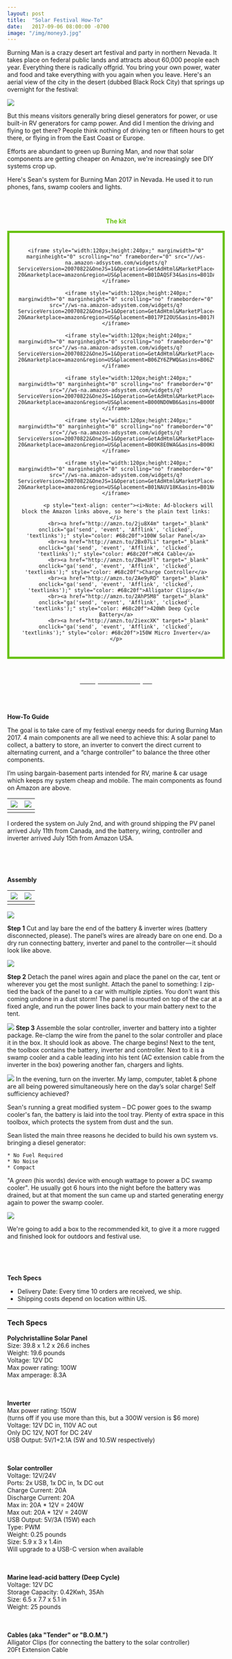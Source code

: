 ```yaml
---
layout: post
title:  "Solar Festival How-To"
date:   2017-09-06 08:00:00 -0700
image: "/img/money3.jpg"
---
```



Burning Man is a crazy desert art festival and party in northern Nevada. It takes place on federal public lands and attracts about 60,000 people each year. Everything there is radically offgrid. You bring your own power, water and food and take everything with you again when you leave. Here's an aerial view of the city in the desert (dubbed Black Rock City) that springs up overnight for the festival:

![](/img/sean/burningmanoverview.jpg)

But this means visitors generally bring diesel generators for power, or use built-in RV generators for camp power. And did I mention the driving and flying to get there? People think nothing of driving ten or fifteen hours to get there, or flying in from the East Coast or Europe.

Efforts are abundant to green up Burning Man, and now that solar components are getting cheaper on Amazon, we're increasingly see DIY systems crop up.

Here's Sean's system for Burning Man 2017 in Nevada. He used it to run phones, fans, swamp coolers and lights.


<div style="text-align: center">
<br><br>
<p style="color: #68c20f;" id="thekit"><b>The kit</b></p>
<div style="border: 5px solid #68c20f; padding: 20px;" >      

    <iframe style="width:120px;height:240px;" marginwidth="0" marginheight="0" scrolling="no" frameborder="0" src="//ws-na.amazon-adsystem.com/widgets/q?ServiceVersion=20070822&OneJS=1&Operation=GetAdHtml&MarketPlace=US&source=ss&ref=as_ss_li_til&ad_type=product_link&tracking_id=gridlesskits-20&marketplace=amazon&region=US&placement=B01DAQSF34&asins=B01DAQSF34&linkId=a35697db0c78c741b9ef607d391da878&show_border=true&link_opens_in_new_window=true"></iframe>

            <iframe style="width:120px;height:240px;" marginwidth="0" marginheight="0" scrolling="no" frameborder="0" src="//ws-na.amazon-adsystem.com/widgets/q?ServiceVersion=20070822&OneJS=1&Operation=GetAdHtml&MarketPlace=US&source=ss&ref=as_ss_li_til&ad_type=product_link&tracking_id=gridlesskits-20&marketplace=amazon&region=US&placement=B017PI2OUS&asins=B017PI2OUS&linkId=f672cd4f263b2b804df13586b58c41b6&show_border=true&link_opens_in_new_window=true"></iframe>

            <iframe style="width:120px;height:240px;" marginwidth="0" marginheight="0" scrolling="no" frameborder="0" src="//ws-na.amazon-adsystem.com/widgets/q?ServiceVersion=20070822&OneJS=1&Operation=GetAdHtml&MarketPlace=US&source=ss&ref=as_ss_li_til&ad_type=product_link&tracking_id=gridlesskits-20&marketplace=amazon&region=US&placement=B06ZY6ZPWQ&asins=B06ZY6ZPWQ&linkId=ae3733e8999a5ccc29bfa6856da50170&show_border=true&link_opens_in_new_window=true"></iframe>

            <iframe style="width:120px;height:240px;" marginwidth="0" marginheight="0" scrolling="no" frameborder="0" src="//ws-na.amazon-adsystem.com/widgets/q?ServiceVersion=20070822&OneJS=1&Operation=GetAdHtml&MarketPlace=US&source=ss&ref=as_ss_li_til&ad_type=product_link&tracking_id=gridlesskits-20&marketplace=amazon&region=US&placement=B000ND0WB6&asins=B000ND0WB6&linkId=a76138839d8f9c44162d77f53fbc3aa9&show_border=true&link_opens_in_new_window=true"></iframe>

            <iframe style="width:120px;height:240px;" marginwidth="0" marginheight="0" scrolling="no" frameborder="0" src="//ws-na.amazon-adsystem.com/widgets/q?ServiceVersion=20070822&OneJS=1&Operation=GetAdHtml&MarketPlace=US&source=ss&ref=as_ss_li_til&ad_type=product_link&tracking_id=gridlesskits-20&marketplace=amazon&region=US&placement=B00K8E0WAG&asins=B00K8E0WAG&linkId=9c612421db9e7c2713c9c163ffcc21fe&show_border=true&link_opens_in_new_window=true"></iframe>

            <iframe style="width:120px;height:240px;" marginwidth="0" marginheight="0" scrolling="no" frameborder="0" src="//ws-na.amazon-adsystem.com/widgets/q?ServiceVersion=20070822&OneJS=1&Operation=GetAdHtml&MarketPlace=US&source=ss&ref=as_ss_li_til&ad_type=product_link&tracking_id=gridlesskits-20&marketplace=amazon&region=US&placement=B01NAUV18K&asins=B01NAUV18K&linkId=00ab1ce73d4b56b6734b12e98fc21729&show_border=true&link_opens_in_new_window=true"></iframe>

            <p style="text-align: center"><i>Note: Ad-blockers will block the Amazon links above, so here's the plain text links:</i>
            <br><a href="http://amzn.to/2ju8X4m" target="_blank" onclick="ga('send', 'event', 'Afflink', 'clicked', 'textlinks');" style="color: #68c20f">100W Solar Panel</a>
            <br><a href="http://amzn.to/2Bx07Li" target="_blank" onclick="ga('send', 'event', 'Afflink', 'clicked', 'textlinks');" style="color: #68c20f">MC4 Cable</a>
            <br><a href="http://amzn.to/2Bwe3Fl" target="_blank" onclick="ga('send', 'event', 'Afflink', 'clicked', 'textlinks');" style="color: #68c20f">Charge Controller</a>
            <br><a href="http://amzn.to/2Ae9yRD" target="_blank" onclick="ga('send', 'event', 'Afflink', 'clicked', 'textlinks');" style="color: #68c20f">Alligator Clips</a>
            <br><a href="http://amzn.to/2AhP5M8" target="_blank" onclick="ga('send', 'event', 'Afflink', 'clicked', 'textlinks');" style="color: #68c20f">420Wh Deep Cycle Battery</a>
            <br><a href="http://amzn.to/2iexcXK" target="_blank" onclick="ga('send', 'event', 'Afflink', 'clicked', 'textlinks');" style="color: #68c20f">150W Micro Inverter</a></p>

</div>
<br>
<a class="btn btn-amazon"
style="background-color: #68c20f"
target="_blank"
onclick="ga('send', 'event', 'Buy Button', 'clicked', 'Cart');"
href="http://www.amazon.com/gp/aws/cart/add.html?AssociateTag=gridlesskits-20&ASIN.1=B01DAQSF34&Quantity.1=1&ASIN.2=B017PI2OUS&Quantity.2=1&ASIN.3=B06ZY6ZPWQ&Quantity.3=1&ASIN.4=B000ND0WB6&Quantity.4=1&ASIN.5=B00K8E0WAG&Quantity.5=1&ASIN.6=B01NAUV18K&Quantity.6=1"><h3 class="subtitle" style="color: white">Add parts to cart (for </h3></a>
<br><br>
</div>


<b>How-To Guide</b><a name="how-to"></a>

The goal is to take care of my festival energy needs for during Burning Man 2017. 4 main components are all we need to achieve this: A solar panel to collect, a battery to store, an inverter to convert the direct current to alternating current, and a “charge controller” to balance the three other components.



I’m using bargain-basement parts intended for RV, marine & car usage which keeps my system cheap and mobile. The main components as found on Amazon are above.


![](/img/BOXES.jpg)   |  ![](/img/COMPONENTS.jpg)
:-------------------------:|:-------------------------:
						   |

I ordered the system on July 2nd, and with ground shipping the PV panel arrived July 11th from Canada, and the battery, wiring, controller and inverter arrived July 15th from Amazon USA.


<br><br><br>

<b>Assembly</b><a name="assembly"></a>



![](/img/ASSEMBLY1.jpg) | ![](/img/ASSEMBLY2.jpg)
:---------------------------:|:-------------------------:
							 |



![](/img/ASSEMBLY3.jpg)

<b>Step 1</b> Cut and lay bare the end of the battery & inverter wires (battery disconnected, please). The panel’s wires are already bare on one end. Do a dry run connecting battery, inverter and panel to the controller — it should look like above.

![](/img/sean/burningman1.JPG)


<b>Step 2</b> Detach the panel wires again and place the panel on the car, tent or wherever you get the most sunlight. Attach the panel to something: I zip-tied the back of the panel to a car with multiple zipties. You don't want this coming undone in a dust storm! The panel is mounted on top of the car at a fixed angle, and run the power lines back to your main battery next to the tent.



![](/img/sean/burningman3.JPG)
<b>Step 3</b> Assemble the solar controller, inverter and battery into a tighter package. Re-clamp the wire from the panel to the solar controller and place it in the box. It should look as above. The charge begins! Next to the tent, the toolbox contains the battery, inverter and controller. Next to it is a swamp cooler and a cable leading into his tent (AC extension cable from the inverter in the box) powering another fan, chargers and lights.


![](/img/sean/burningman2.JPG)
In the evening, turn on the inverter. My lamp, computer, tablet & phone are all being powered simultaneously here on the day’s solar charge! Self sufficiency achieved?





Sean's running a great modified system – DC power goes to the swamp cooler's fan, the battery is laid into the tool tray. Plenty of extra space in this toolbox, which protects the system from dust and the sun.

Sean listed the main three reasons he decided to build his own system vs. bringing a diesel generator:

	* No Fuel Required
	* No Noise
	* Compact

"A <i>green</i> (his words) device with enough wattage to power a DC swamp cooler". He usually got 6 hours into the night before the battery was drained, but at that moment the sun came up and started generating energy again to power the swamp cooler.

![](/img/sean/sketch.jpg)

We're going to add a box to the recommended kit, to give it a more rugged and finished look for outdoors and festival use.






<br><br><br>

<b>Tech Specs</b>
    
  <ul>
    <li>Delivery Date: Every time 10 orders are received, we ship.</li>
    <li>Shipping costs depend on location within US.</li>
  </ul>

<hr>

<h3>Tech Specs</h3>
<b>Polychristalline Solar Panel</b><br>
  Size: 39.8 x 1.2 x 26.6 inches<br>
  Weight: 19.6 pounds<br>
  Voltage: 12V DC<br>
  Max power rating: 100W<br>
  Max amperage: 8.3A<br>
<br><br>

<b>Inverter</b><br>
  Max power rating: 150W<br>
  (turns off if you use more than this, but a 300W version is $6 more)<br>
  Voltage: 12V DC in, 110V AC out<br>
  Only DC 12V, NOT for DC 24V<br>
  USB Output: 5V/1+2.1A (5W and 10.5W respectively)<br>
<br><br>

<b>Solar controller</b><br>
  Voltage: 12V/24V<br>
  Ports: 2x USB, 1x DC in, 1x DC out<br>
  Charge Current: 20A<br>
  Discharge Current: 20A<br>
  Max in: 20A * 12V = 240W<br>
  Max out: 20A * 12V = 240W<br>
  USB Output: 5V/3A (15W) each<br>
  Type: PWM<br>
  Weight: 0.25 pounds<br>
  Size: 5.9 x 3 x 1.4in<br>
  Will upgrade to a USB-C version when available<br>
<br><br>

<b>Marine lead-acid battery (Deep Cycle)</b><br>
  Voltage: 12V DC<br>
  Storage Capacity: 0.42Kwh, 35Ah<br>
  Size: 6.5 x 7.7 x 5.1 in<br>
  Weight: 25 pounds<br>
<br><br>

<b>Cables (aka "Tender" or "B.O.M.")</b><br>
  Alligator Clips (for connecting the battery to the solar controller)<br>
  20Ft Extension Cable<br>

